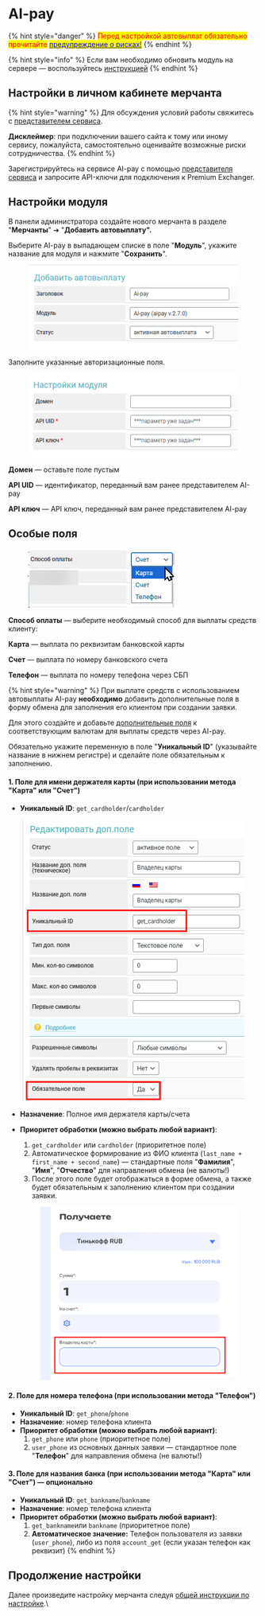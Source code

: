 # AI-pay

{% hint style="danger" %}
<mark style="color:red;">Перед настройкой автовыплат обязательно прочитайте</mark> [<mark style="color:blue;">предупреждение о рисках!</mark>](https://premium.gitbook.io/main/osnovnye-nastroiki/merchanty-i-avtovyplaty/avtovyplaty/preduprezhdenie-o-riskakh)
{% endhint %}

{% hint style="info" %}
Если вам необходимо обновить модуль на сервере — воспользуйтесь [инструкцией](https://premium.gitbook.io/main/osnovnye-nastroiki/faq/obnovlenie-failov-skripta-na-servere/kak-obnovit-faily-na-servere#moduli-merchantov-i-avtovyplat)
{% endhint %}

## Настройки в личном кабинете мерчанта

{% hint style="warning" %}
Для обсуждения условий работы свяжитесь с [представителем сервиса](https://t.me/AI_pay_kirill).

**Дисклеймер**: при подключении вашего сайта к тому или иному сервису, пожалуйста, самостоятельно оценивайте возможные риски сотрудничества.
{% endhint %}

Зарегистрируйтесь на сервисе AI-pay с помощью [представителя сервиса](https://t.me/AI_pay_kirill) и запросите API-ключи для подключения к Premium Exchanger.

## Настройки модуля

В панели администратора создайте нового мерчанта в разделе "**Мерчанты**" ➔ "**Добавить автовыплату".**

Выберите AI-pay в выпадающем списке в поле "**Модуль**", укажите название для модуля и нажмите "**Сохранить**".

<figure><img src="../../../.gitbook/assets/image (2232).png" alt=""><figcaption></figcaption></figure>

Заполните указанные авторизационные поля.

<figure><img src="../../../.gitbook/assets/image (1) (1) (1) (1) (1) (1) (1) (1) (1) (1) (1) (1).png" alt=""><figcaption></figcaption></figure>

**Домен** — оставьте поле пустым

**API UID** — идентификатор, переданный вам ранее представителем AI-pay

**API ключ** — API ключ, переданный вам ранее представителем AI-pay

## Особые поля

<figure><img src="../../../.gitbook/assets/image (2) (1) (1) (1) (1) (1) (1) (1) (1) (1).png" alt=""><figcaption></figcaption></figure>

**Способ оплаты** — выберите необходимый способ для выплаты средств клиенту:

**Карта** — выплата по реквизитам банковской карты

**Счет** — выплата по номеру банковского счета&#x20;

**Телефон** — выплата по номеру телефона через СБП

{% hint style="warning" %}
При выплате средств с использованием автовыплаты AI-pay **необходимо** добавить дополнительные поля в форму обмена для заполнения его клиентом при создании заявки.

Для этого создайте и добавьте [дополнительные поля](https://premium.gitbook.io/rukovodstvo-polzovatelya/osnovnye-nastroiki/valyuty-i-napravleniya/dobavlenie-novoi-valyuty#vkladka-dop.-polya) к соответствующим валютам для выплаты средств через AI-pay.

Обязательно укажите переменную в поле "**Уникальный ID**" (указывайте название в нижнем регистре) и сделайте поле обязательным к заполнению.

#### 1. Поле для имени держателя карты (при использовании метода "**Карта**" или "**Счет**")

* **Уникальный ID**: `get_cardholder`/`cardholder` &#x20;

<p align="center"><img src="../../../.gitbook/assets/image (2235).png" alt=""></p>

* **Назначение**: Полное имя держателя карты/счета
*   **Приоритет обработки (можно выбрать любой вариант)**:

    1. `get_cardholder`  или `cardholder`  (приоритетное поле)
    2. Автоматическое формирование из ФИО клиента (`last_name + first_name + second_name`) — стандартные поля "**Фамилия**", "**Имя**", "**Отчество**" для направления обмена (не валюты!)
    3. После этого поле будет отображаться в форме обмена, а также будет обязательным к заполнению клиентом при создании заявки.

    <figure><img src="../../../.gitbook/assets/image (2236).png" alt="" width="434"><figcaption></figcaption></figure>

#### 2. Поле для номера телефона (при использовании метода "**Телефон**")

* **Уникальный ID**: `get_phone`/`phone`&#x20;
* **Назначение**: номер телефона клиента
* **Приоритет обработки (можно выбрать любой вариант)**:
  1. `get_phone` или `phone` (приоритетное поле)
  2. `user_phone` из основных данных заявки — стандартное поле "**Телефон**" для направления обмена (не валюты!)



#### 3. Поле для названия банка (при использовании метода "**Карта**" или "**Счет**") — опционально

* **Уникальный ID**: `get_bankname`/`bankname`&#x20;
* **Назначение**: номер телефона клиента
* **Приоритет обработки (можно выбрать любой вариант)**:
  1. `get_bankname`или `bankname` (приоритетное поле)
  2. **Автоматическое значение:** Телефон пользователя из заявки (`user_phone`), либо из поля `account_get` (если указан телефон как реквизит)
{% endhint %}

## Продолжение настройки

Далее произведите настройку мерчанта следуя [общей инструкции по настройке](https://premium.gitbook.io/rukovodstvo-polzovatelya/osnovnye-nastroiki/merchanty-i-avtovyplaty/merchanty/obshie-nastroiki-merchantov).\
